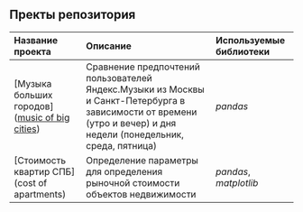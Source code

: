 
## Пректы репозитория


| Название проекта | Описание | Используемые библиотеки | 
| :---------------------- | :---------------------- | :---------------------- |
| [Музыка больших городов]([music of big cities](https://github.com/serikkk84/practicum/blob/main/music%20of%20big%20cities/Музыка%20больших%20городов.ipynb)) | Сравнение предпочтений пользователей Яндекс.Музыки из Москвы и Санкт-Петербурга в зависимости от времени (утро и вечер) и дня недели (понедельник, среда, пятница)| *pandas* |
| [Стоимость квартир СПБ](cost of apartments) | Определение параметры для определения рыночной стоимости объектов недвижимости| *pandas*, *matplotlib* |
